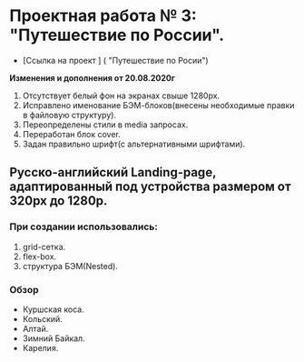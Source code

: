# Проектная работа № 3: "Путешествие по России".

* [Ссылка на проект ] ( "Путешествие по Росии")

**Изменения и дополнения от 20.08.2020г**
1. Отсутствует белый фон на экранах свыше 1280рх.
2. Исправлено именование БЭМ-блоков(внесены необходимые правки в файловую структуру).
3. Переопределены стили в media запросах.
4. Переработан блок cover.
5. Задан правильно шрифт(с альтернативными шрифтами).

## Русско-английский Landing-page, адаптированный под устройства размером от 320px до 1280p.

### При создании использовались:
1. grid-сетка.
2. flex-box.
3. структура БЭМ(Nested).

### Обзор
* Куршская коса.
* Кольский.
* Алтай.
* Зимний Байкал.
* Карелия.
